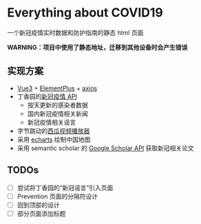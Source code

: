 # Everything about COVID19

一个新冠疫情实时数据和防护指南的静态 html 页面

**WARNING：项目中使用了静态地址，迁移到其他设备时会产生错误**

## 实现方案

* [Vue3](https://v3.vuejs.org/) + [ElementPlus](https://element-plus.gitee.io/zh-CN/) + [axios](https://www.axios.com/)
* 丁香园的[新冠疫情 API](https://lab.isaaclin.cn/nCoV/)
  * 按天更新的感染者数据
  * 国内新冠疫情相关新闻
  * 新冠疫情相关谣言
* 字节跳动的[西瓜视频播放器](https://v2.h5player.bytedance.com/)
* 采用 [echarts](https://echarts.apache.org/zh/index.html) 绘制中国地图
* 采用 semantic scholar 的 [Google Scholar API](https://www.semanticscholar.org/product/api) 获取新冠相关论文

## TODOs

- [ ] 尝试将丁香园的“新冠谣言”引入页面
- [ ] Prevention 页面的分隔符设计
- [ ] 回到顶部的设计
- [ ] 部分页面添加标题
